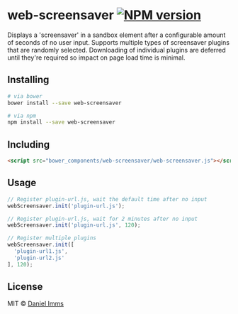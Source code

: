 # web-screensaver [![NPM version](http://img.shields.io/npm/v/web-screensaver.svg?style=flat)](https://www.npmjs.org/package/web-screensaver)

Displays a 'screensaver' in a sandbox element after a configurable amount of seconds of no user input. Supports multiple types of screensaver plugins that are randomly selected. Downloading of individual plugins are deferred until they're required so impact on page load time is minimal.

## Installing

```bash
# via bower
bower install --save web-screensaver

# via npm
npm install --save web-screensaver
```

## Including

```html
<script src="bower_components/web-screensaver/web-screensaver.js"></script>
```

## Usage

```javascript
// Register plugin-url.js, wait the default time after no input
webScreensaver.init('plugin-url.js');

// Register plugin-url.js, wait for 2 minutes after no input
webScreensaver.init('plugin-url.js', 120);

// Register multiple plugins
webScreensaver.init([
  'plugin-url1.js',
  'plugin-url2.js'
], 120);
```

## License

MIT © [Daniel Imms][1]



  [1]: https://github.com/Tyriar/web-screensaver/blob/master/LICENSE
